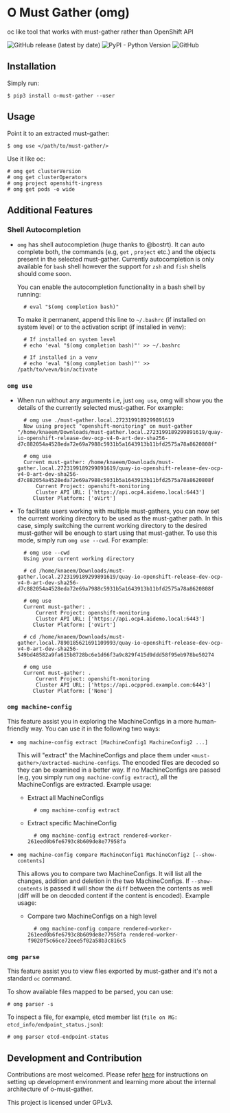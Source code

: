# O Must Gather (omg)

oc like tool that works with must-gather rather than OpenShift API

![GitHub release (latest by date)](https://img.shields.io/github/v/release/kxr/o-must-gather)
![PyPI - Python Version](https://img.shields.io/pypi/pyversions/o-must-gather)
![GitHub](https://img.shields.io/github/license/kxr/o-must-gather?color=blue)

## Installation

Simply run:

    $ pip3 install o-must-gather --user

## Usage

Point it to an extracted must-gather:

    $ omg use </path/to/must-gather/>

Use it like oc:

    # omg get clusterVersion
    # omg get clusterOperators
    # omg project openshift-ingress
    # omg get pods -o wide

## Additional Features

### Shell Autocompletion

- `omg` has shell autocompletion (huge thanks to @bostrt). It can auto complete both, the commands (e.g, `get`
  , `project` etc.) and the objects present in the selected must-gather. Currently autocompletion is only available
  for `bash` shell however the support for `zsh` and `fish` shells should come soon.

  You can enable the autocompletion functionality in a bash shell by running:

        # eval "$(omg completion bash)"

  To make it permanent, append this line to `~/.bashrc` (if installed on system level) or to the activation script (if
  installed in venv):

        # If installed on system level
        # echo 'eval "$(omg completion bash)"' >> ~/.bashrc

        # If installed in a venv
        # echo 'eval "$(omg completion bash)"' >> /path/to/vevn/bin/activate

### `omg use`

- When run without any arguments i.e, just `omg use`, omg will show you the details of the currently selected
  must-gather. For example:

        # omg use ./must-gather.local.2723199189299891619
        Now using project "openshift-monitoring" on must-gather "/home/knaeem/Downloads/must-gather.local.2723199189299891619/quay-io-openshift-release-dev-ocp-v4-0-art-dev-sha256-d7c882054a4528eda72e69a7988c5931b5a1643913b11bfd2575a78a8620808f"

        # omg use
        Current must-gather: /home/knaeem/Downloads/must-gather.local.2723199189299891619/quay-io-openshift-release-dev-ocp-v4-0-art-dev-sha256-d7c882054a4528eda72e69a7988c5931b5a1643913b11bfd2575a78a8620808f
            Current Project: openshift-monitoring
            Cluster API URL: ['https://api.ocp4.aidemo.local:6443']
           Cluster Platform: ['oVirt']

- To facilitate users working with multiple must-gathers, you can now set the current working directory to be used as
  the must-gather path. In this case, simply switching the current working directory to the desired must-gather will be
  enough to start using that must-gather. To use this mode, simply run `omg use --cwd`. For example:

        # omg use --cwd
        Using your current working directory

        # cd /home/knaeem/Downloads/must-gather.local.2723199189299891619/quay-io-openshift-release-dev-ocp-v4-0-art-dev-sha256-d7c882054a4528eda72e69a7988c5931b5a1643913b11bfd2575a78a8620808f

        # omg use
        Current must-gather: .
            Current Project: openshift-monitoring
            Cluster API URL: ['https://api.ocp4.aidemo.local:6443']
           Cluster Platform: ['oVirt']

        # cd /home/knaeem/Downloads/must-gather.local.7890185621691109993/quay-io-openshift-release-dev-ocp-v4-0-art-dev-sha256-549bd48582a9fa615b8728bc6e1d66f3a9c829f415d9ddd58f95eb978be50274

        # omg use
        Current must-gather: .
            Current Project: openshift-monitoring
            Cluster API URL: ['https://api.ocpprod.example.com:6443']
           Cluster Platform: ['None']

### `omg machine-config`

This feature assist you in exploring the MachineConfigs in a more human-friendly way. You can use it in the following
two ways:

- `omg machine-config extract [MachineConfig1 MachineConfig2 ...]`

  This will "extract" the MachineConfigs and place them under `<must-gather>/extracted-machine-configs`. The encoded
  files are decoded so they can be examined in a better way. If no MachineConfigs are passed (e.g, you simply
  run `omg machine-config extract`), all the MachineConfigs are extracted. Example usage:

  - Extract all MachineConfigs

          # omg machine-config extract

  - Extract specific MachineConfig

          # omg machine-config extract rendered-worker-261eed0b6fe6793c8b609de8e77958fa

- `omg machine-config compare MachineConfig1 MachineConfig2 [--show-contents]`

  This allows you to compare two MachineConfigs. It will list all the changes, addition and deletion in the two
  MachineConfigs. If `--show-contents` is passed it will show the `diff` between the contents as well (diff will be on
  deocded content if the content is encoded). Example usage:

  - Compare two MachineConfigs on a high level

          # omg machine-config compare rendered-worker-261eed0b6fe6793c8b609de8e77958fa rendered-worker-f9020f5c66ce72eee5f02a58b3c816c5

### `omg parse`

This feature assist you to view files exported by must-gather and it's not a standard `oc` command.

To show available files mapped to be parsed, you can use:
~~~
# omg parser -s
~~~

To inspect a file, for example, etcd member list (`file on MG: etcd_info/endpoint_status.json`):

~~~
# omg parser etcd-endpoint-status
~~~

## Development and Contribution

Contributions are most welcomed. Please refer [here](./CONTRIBUTING.md) for instructions on setting up development
environment and learning more about the internal architecture of o-must-gather.

This project is licensed under GPLv3.

